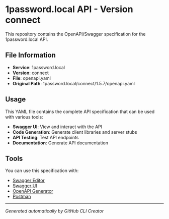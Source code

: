 # 1password.local API - Version connect

This repository contains the OpenAPI/Swagger specification for the 1password.local API.

## File Information

- **Service**: 1password.local
- **Version**: connect
- **File**: openapi.yaml
- **Original Path**: 1password.local/connect/1.5.7/openapi.yaml

## Usage

This YAML file contains the complete API specification that can be used with various tools:

- **Swagger UI**: View and interact with the API
- **Code Generation**: Generate client libraries and server stubs
- **API Testing**: Test API endpoints
- **Documentation**: Generate API documentation

## Tools

You can use this specification with:

- [Swagger Editor](https://editor.swagger.io/)
- [Swagger UI](https://swagger.io/tools/swagger-ui/)
- [OpenAPI Generator](https://openapi-generator.tech/)
- [Postman](https://www.postman.com/)

---

*Generated automatically by GitHub CLI Creator*
